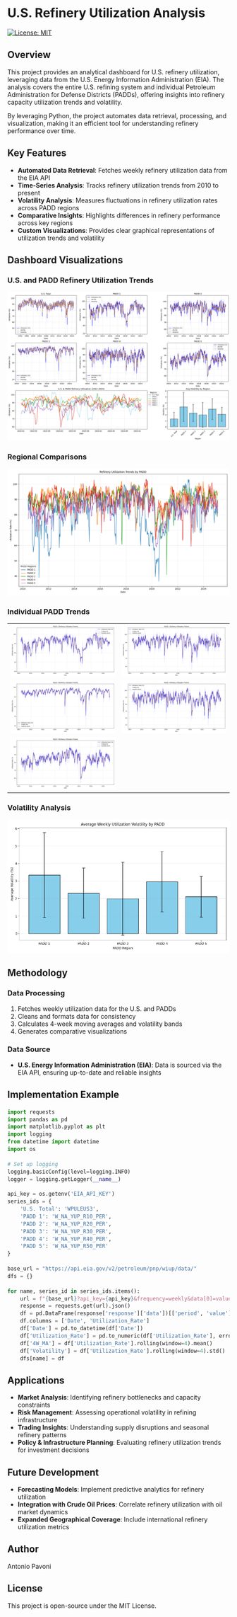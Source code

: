 # U.S. Refinery Utilization Analysis

[![License: MIT](https://img.shields.io/badge/License-MIT-yellow.svg)](https://opensource.org/licenses/MIT)

## Overview

This project provides an analytical dashboard for U.S. refinery utilization, leveraging data from the U.S. Energy Information Administration (EIA). The analysis covers the entire U.S. refining system and individual Petroleum Administration for Defense Districts (PADDs), offering insights into refinery capacity utilization trends and volatility.

By leveraging Python, the project automates data retrieval, processing, and visualization, making it an efficient tool for understanding refinery performance over time.

## Key Features

- **Automated Data Retrieval**: Fetches weekly refinery utilization data from the EIA API
- **Time-Series Analysis**: Tracks refinery utilization trends from 2010 to present
- **Volatility Analysis**: Measures fluctuations in refinery utilization rates across PADD regions
- **Comparative Insights**: Highlights differences in refinery performance across key regions
- **Custom Visualizations**: Provides clear graphical representations of utilization trends and volatility

## Dashboard Visualizations

### U.S. and PADD Refinery Utilization Trends
![U.S. Total Utilization](./images/refinery_dashboard.png)

### Regional Comparisons
![PADD Comparison](./images/padd_comparison.png)

### Individual PADD Trends

<table>
<tr>
<td><img src="./images/padd_1_utilization.png" alt="PADD 1 Trends"/></td>
<td><img src="./images/padd_2_utilization.png" alt="PADD 2 Trends"/></td>
</tr>
<tr>
<td><img src="./images/padd_3_utilization.png" alt="PADD 3 Trends"/></td>
<td><img src="./images/padd_4_utilization.png" alt="PADD 4 Trends"/></td>
</tr>
<tr>
<td><img src="./images/padd_5_utilization.png" alt="PADD 5 Trends"/></td>
<td></td>
</tr>
</table>

### Volatility Analysis
![PADD Volatility](./images/padd_volatility.png)

## Methodology

### Data Processing
1. Fetches weekly utilization data for the U.S. and PADDs
2. Cleans and formats data for consistency
3. Calculates 4-week moving averages and volatility bands
4. Generates comparative visualizations

### Data Source
- **U.S. Energy Information Administration (EIA)**: Data is sourced via the EIA API, ensuring up-to-date and reliable insights

## Implementation Example

```python
import requests
import pandas as pd
import matplotlib.pyplot as plt
import logging
from datetime import datetime
import os

# Set up logging
logging.basicConfig(level=logging.INFO)
logger = logging.getLogger(__name__)

api_key = os.getenv('EIA_API_KEY')
series_ids = {
    'U.S. Total': 'WPULEUS3',
    'PADD 1': 'W_NA_YUP_R10_PER',
    'PADD 2': 'W_NA_YUP_R20_PER',
    'PADD 3': 'W_NA_YUP_R30_PER',
    'PADD 4': 'W_NA_YUP_R40_PER',
    'PADD 5': 'W_NA_YUP_R50_PER'
}

base_url = "https://api.eia.gov/v2/petroleum/pnp/wiup/data/"
dfs = {}

for name, series_id in series_ids.items():
    url = f"{base_url}?api_key={api_key}&frequency=weekly&data[0]=value&facets[series][]={series_id}&sort[0][column]=period&sort[0][direction]=desc&offset=0&length=5000"
    response = requests.get(url).json()
    df = pd.DataFrame(response['response']['data'])[['period', 'value']]
    df.columns = ['Date', 'Utilization_Rate']
    df['Date'] = pd.to_datetime(df['Date'])
    df['Utilization_Rate'] = pd.to_numeric(df['Utilization_Rate'], errors='coerce')
    df['4W_MA'] = df['Utilization_Rate'].rolling(window=4).mean()
    df['Volatility'] = df['Utilization_Rate'].rolling(window=4).std()
    dfs[name] = df
```

## Applications

- **Market Analysis**: Identifying refinery bottlenecks and capacity constraints
- **Risk Management**: Assessing operational volatility in refining infrastructure
- **Trading Insights**: Understanding supply disruptions and seasonal refinery patterns
- **Policy & Infrastructure Planning**: Evaluating refinery utilization trends for investment decisions

## Future Development

- **Forecasting Models**: Implement predictive analytics for refinery utilization
- **Integration with Crude Oil Prices**: Correlate refinery utilization with oil market dynamics
- **Expanded Geographical Coverage**: Include international refinery utilization metrics

## Author

Antonio Pavoni

## License

This project is open-source under the MIT License.

